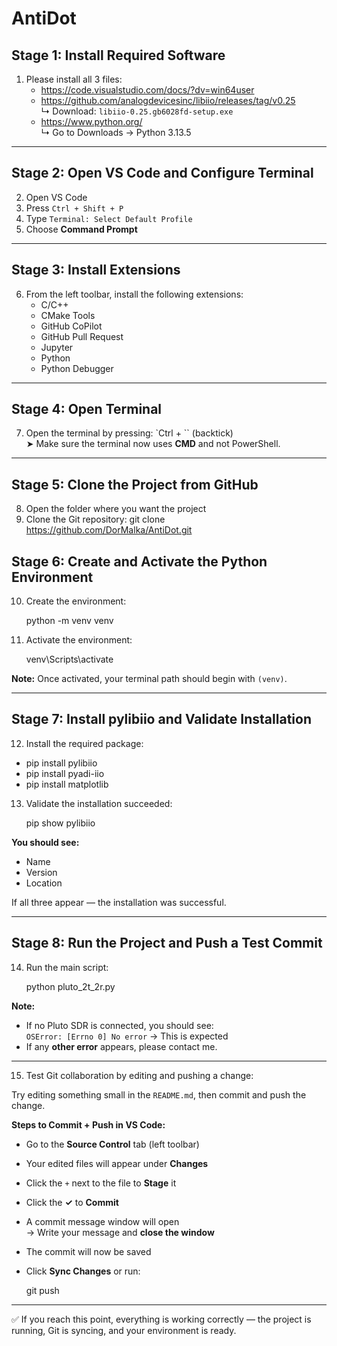 # AntiDot

## Stage 1: Install Required Software

1. Please install all 3 files:
   - https://code.visualstudio.com/docs/?dv=win64user
   - https://github.com/analogdevicesinc/libiio/releases/tag/v0.25  
     ↳ Download: `libiio-0.25.gb6028fd-setup.exe`
   - https://www.python.org/  
     ↳ Go to Downloads → Python 3.13.5

---

## Stage 2: Open VS Code and Configure Terminal

2. Open VS Code  
3. Press `Ctrl + Shift + P`  
4. Type `Terminal: Select Default Profile`  
5. Choose **Command Prompt**

---

## Stage 3: Install Extensions

6. From the left toolbar, install the following extensions:
   - C/C++
   - CMake Tools
   - GitHub CoPilot
   - GitHub Pull Request
   - Jupyter
   - Python
   - Python Debugger

---

## Stage 4: Open Terminal

7. Open the terminal by pressing: `Ctrl + \`` (backtick)  
   ➤ Make sure the terminal now uses **CMD** and not PowerShell.

---

## Stage 5: Clone the Project from GitHub

8. Open the folder where you want the project  
9. Clone the Git repository:
   git clone https://github.com/DorMalka/AntiDot.git

## Stage 6: Create and Activate the Python Environment

10. Create the environment:

    python -m venv venv

11. Activate the environment:

    venv\Scripts\activate

**Note:** Once activated, your terminal path should begin with `(venv)`.

---

## Stage 7: Install pylibiio and Validate Installation

12. Install the required package:

  - pip install pylibiio
  - pip install pyadi-iio
  - pip install matplotlib 

13. Validate the installation succeeded:

    pip show pylibiio

**You should see:**
- Name  
- Version  
- Location  

If all three appear — the installation was successful.

---

## Stage 8: Run the Project and Push a Test Commit

14. Run the main script:

    python pluto_2t_2r.py

**Note:**  
- If no Pluto SDR is connected, you should see:  
  `OSError: [Errno 0] No error` → This is expected  
- If any **other error** appears, please contact me.

---

15. Test Git collaboration by editing and pushing a change:

Try editing something small in the `README.md`, then commit and push the change.

**Steps to Commit + Push in VS Code:**

- Go to the **Source Control** tab (left toolbar)
- Your edited files will appear under **Changes**
- Click the `+` next to the file to **Stage** it
- Click the **✓** to **Commit**
- A commit message window will open  
  → Write your message and **close the window**
- The commit will now be saved
- Click **Sync Changes** or run:

    git push

---

✅ If you reach this point, everything is working correctly — the project is running, Git is syncing, and your environment is ready.
